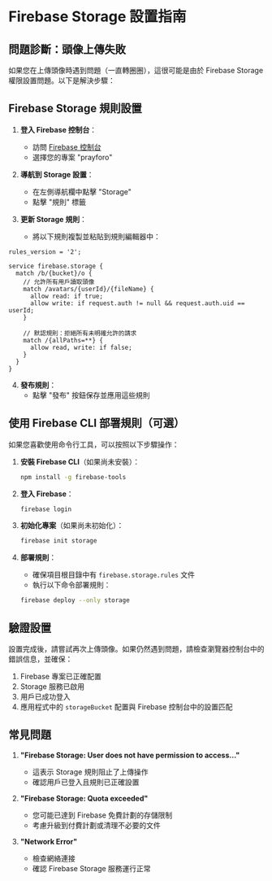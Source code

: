 # Firebase Storage 設置指南

## 問題診斷：頭像上傳失敗

如果您在上傳頭像時遇到問題（一直轉圈圈），這很可能是由於 Firebase Storage 權限設置問題。以下是解決步驟：

## Firebase Storage 規則設置

1. **登入 Firebase 控制台**：
   - 訪問 [Firebase 控制台](https://console.firebase.google.com/)
   - 選擇您的專案 "prayforo"

2. **導航到 Storage 設置**：
   - 在左側導航欄中點擊 "Storage"
   - 點擊 "規則" 標籤

3. **更新 Storage 規則**：
   - 將以下規則複製並粘貼到規則編輯器中：

```
rules_version = '2';

service firebase.storage {
  match /b/{bucket}/o {
    // 允許所有用戶讀取頭像
    match /avatars/{userId}/{fileName} {
      allow read: if true;
      allow write: if request.auth != null && request.auth.uid == userId;
    }
    
    // 默認規則：拒絕所有未明確允許的請求
    match /{allPaths=**} {
      allow read, write: if false;
    }
  }
}
```

4. **發布規則**：
   - 點擊 "發布" 按鈕保存並應用這些規則

## 使用 Firebase CLI 部署規則（可選）

如果您喜歡使用命令行工具，可以按照以下步驟操作：

1. **安裝 Firebase CLI**（如果尚未安裝）：
   ```bash
   npm install -g firebase-tools
   ```

2. **登入 Firebase**：
   ```bash
   firebase login
   ```

3. **初始化專案**（如果尚未初始化）：
   ```bash
   firebase init storage
   ```

4. **部署規則**：
   - 確保項目根目錄中有 `firebase.storage.rules` 文件
   - 執行以下命令部署規則：
   ```bash
   firebase deploy --only storage
   ```

## 驗證設置

設置完成後，請嘗試再次上傳頭像。如果仍然遇到問題，請檢查瀏覽器控制台中的錯誤信息，並確保：

1. Firebase 專案已正確配置
2. Storage 服務已啟用
3. 用戶已成功登入
4. 應用程式中的 `storageBucket` 配置與 Firebase 控制台中的設置匹配

## 常見問題

1. **"Firebase Storage: User does not have permission to access..."**
   - 這表示 Storage 規則阻止了上傳操作
   - 確認用戶已登入且規則已正確設置

2. **"Firebase Storage: Quota exceeded"**
   - 您可能已達到 Firebase 免費計劃的存儲限制
   - 考慮升級到付費計劃或清理不必要的文件

3. **"Network Error"**
   - 檢查網絡連接
   - 確認 Firebase Storage 服務運行正常 